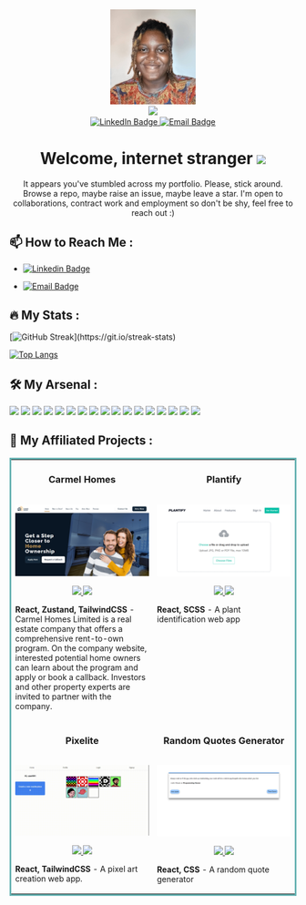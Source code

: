 <div id="header" align="center">
  <img src="./assets/img/k_profile.jpg" width="150" />
</div>

<div align="center">
  <img src="https://readme-typing-svg.herokuapp.com?size=35&duration=4500&color=1AA34A&vCenter=true&center=true&width=520&lines=Kelechi+Nwauwa+🥑;FrontEnd+Developer;JavaScript+Aficionado">
</div>

<div id="badges" align="center">
  <a href="https://linkedin.com/in/kelechi-nwauwa">
    <img src="https://img.shields.io/badge/LinkedIn-blue?style=flat&logo=linkedin&logoColor=white" alt="LinkedIn Badge" />
  </a>
  <a href="mailto:nwauwa.kelechi.e@gmail.com">
    <img src="https://img.shields.io/badge/Email-red?style=flat&logo=gmail&logoColor=white" alt="Email Badge" />
  </a>
</div>

<h1 align="center">
  Welcome, internet stranger
  <img src="https://media.giphy.com/media/hvRJCLFzcasrR4ia7z/giphy.gif" width="30px"/>
</h1>

<p align="center">
  It appears you've stumbled across my portfolio. Please, stick around. Browse a repo, maybe raise an issue, maybe leave a star. I'm open to collaborations, contract work and employment so don't be shy, feel free to reach out :)
</p>

## :mailbox: How to Reach Me :

- [![Linkedin Badge](https://img.shields.io/badge/LinkedIn-blue?style=flat&logo=linkedin&logoColor=white)](https://linkedin.com/in/kelechi-nwauwa)

- [![Email Badge](https://img.shields.io/badge/Email-red?style=flat&logo=gmail&logoColor=white)](mailto:nwauwa.kelechi.e@gmail.com)

## :fire: My Stats :

[![GitHub Streak](http://github-readme-streak-stats.herokuapp.com?user=theavocadocoder&theme=react&date_format=M%20j%5B%2C%20Y%5D&fire=FFFEFE&currStreakNum=FFFEFE&dates=FFFEFE&background=0D1117&ring=5BCDEC&sideNums=FFFEFE")](https://git.io/streak-stats)

[![Top Langs](https://github-readme-stats.vercel.app/api/top-langs/?username=theAvocadoCoder&layout=compact&theme=vision-friendly-dark)](https://github.com/anuraghazra/github-readme-stats)

## :hammer_and_wrench: My Arsenal :

<p>
  <img src="https://img.shields.io/badge/HTML5-B7E4C7?style=flat&logo=html5" height=25>
  <img src="https://img.shields.io/badge/CSS3-B7E4C7?style=flat&logo=css3&logoColor=2388C3" height=25>
  <img src="https://img.shields.io/badge/SaSS-B7E4C7?style=flat&logo=sass" height=25>
  <img src="https://img.shields.io/badge/TailwindCSS-B7E4C7?style=flat&logo=tailwindcss" height=25>
  <img src="https://img.shields.io/badge/JavaScript-B7E4C7?style=flat&logo=javascript" height=25>
  <img src="https://img.shields.io/badge/Json-B7E4C7?style=flat&logo=json" height=25>
  <img src="https://img.shields.io/badge/Typescript-B7E4C7?style=flat&logo=typescript" height=25>
  <img src="https://img.shields.io/badge/React-B7E4C7?style=flat&logo=react" height=25>
  <img src="https://img.shields.io/badge/Redux-B7E4C7?style=flat&logo=redux&logoColor=764ABC" height=25>
  <img src="https://img.shields.io/badge/Node.JS-B7E4C7?style=flat&logo=nodedotjs" height=25>
  <img src="https://img.shields.io/badge/MongoDB-B7E4C7?style=flat&logo=mongodb" height=25>
  <img src="https://img.shields.io/badge/Laravel-B7E4C7?style=flat&logo=laravel" height=25>
  <img src="https://img.shields.io/badge/Figma-B7E4C7?style=flat&logo=figma" height=25>
  <img src="https://img.shields.io/badge/Postman-B7E4C7?style=flat&logo=postman" height=25>
  <img src="https://img.shields.io/badge/Linear-B7E4C7?style=flat&logo=linear" height=25>
  <img src="https://img.shields.io/badge/Visual_Studio-B7E4C7?style=flat&logo=visual%20studio&logoColor=007ACC" height=25>
  <img src="https://img.shields.io/badge/GIT-B7E4C7?style=flat&logo=git" height=25>
</p>

## :pushpin: My Affiliated Projects :

<table bordercolor="#66b2b2">
  
  <tr>
    <td width="50%" valign="top">
      <h3 align="center">Carmel Homes</h3>
      <br />
      <a target="_blank" href="http://www.carmelhomesltd.com">
        <img src="./assets/img/carmel.png" width="100%" alt="Carmel Homes"/>
      </a>
      <br />
      <p align="center">
        <a href="https://github.com/theavocadocoder/carmel-homes" target="_blank">
          <img src="https://img.shields.io/badge/Repo-164C78?style=flat&logo=github" height=25>
        </a>
        <a href="https://www.carmelhomesltd.com" target="blank">
          <img src="https://img.shields.io/badge/Website-164C78?style=flat" height=25>
        </a> 
      </p>
      <p><strong>React, Zustand, TailwindCSS </strong> - Carmel Homes Limited is a real estate company that offers a comprehensive rent-to-own program. On the company website, interested potential home owners can learn about the program and apply or book a callback. Investors and other property experts are invited to partner with the company.</p>
    </td>
    <td width="50%" valign="top">
      <h3 align="center">Plantify</h3>
      <br />
      <a target="_blank" href="https://plantify-app.netlify.app">
        <img src="./assets/img/plantify.png" width="100%" alt="Plantify"/>
      </a>
      <br />
      <p align="center">
        <a href="https://github.com/theAvocadoCoder/plantify" target="_blank">
          <img src="https://img.shields.io/badge/Repo-164C78?style=flat&logo=github" height=25>
        </a>
        <a href="https://plantify-app.netlify.app" target="blank">
          <img src="https://img.shields.io/badge/Website-164C78?style=flat" height=25>
        </a> 
      </p>
      <p><strong>React, SCSS </strong> -  A plant identification web app</p>
    </td>
  </tr>
  
  <tr>
    <td width="50%" valign="top">
      <h3 align="center">Pixelite</h3>
      <br />
      <a target="_blank" href="https://theavocadocoder.github.io/pixelite/">
        <img src="./assets/img/pixelite.gif" width="100%" alt="Pixelite"/>
      </a>
      <br />
      <p align="center">
        <a href="https://github.com/theAvocadoCoder/pixelite" target="_blank">
          <img src="https://img.shields.io/badge/Repo-164C78?style=flat&logo=github" height=25>
        </a>
        <a href="https://theavocadocoder.github.io/pixelite" target="blank">
          <img src="https://img.shields.io/badge/Website-164C78?style=flat" height=25>
        </a> 
      </p>
      <p><strong>React, TailwindCSS</strong> - A pixel art creation web app.</p>
    </td>
    <td width="50%" valign="top">
      <h3 align="center">Random Quotes Generator</h3>
      <br />
      <a target="_blank" href="https://theavocadocoder.github.io/random-quotes-generator">
        <img src="./assets/img/rqg.png" width="100%"  alt="Random Quotes Generator">
      </a>
      <br />
      <p align="center">
        <a href="https://github.com/theAvocadoCoder/random-quotes-generator" target="_blank">
          <img src="https://img.shields.io/badge/Repo-164C78?style=flat&logo=github" height=25>
        </a>
        <a href="https://theavocadocoder.github.io/random-quotes-generator" target="blank">
          <img src="https://img.shields.io/badge/Website-164C78?style=flat" height=25>
        </a> 
      </p>
      <p><strong>React, CSS </strong> - A random quote generator</p>
    </td>
  </tr>
</table>
